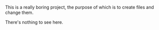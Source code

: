 This is a really boring project, the purpose of which is to create files and change
them.

There's nothing to see here.